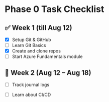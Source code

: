  # Phase 0 Task Checklist

## ✅ Week 1 (till Aug 12)
- [x] Setup Git & GitHub
- [ ] Learn Git Basics
- [x] Create and clone repos
- [ ] Start Azure Fundamentals module

## 🔄 Week 2 (Aug 12 – Aug 18)
- [ ] Track journal logs
- [ ] Learn about CI/CD


